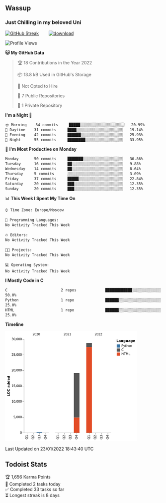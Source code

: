 ## Wassup 
### Just Chilling in my beloved Uni 

<!--
-->

[![GitHub Streak](http://github-readme-streak-stats.herokuapp.com?user=archeoss&theme=shades-of-purple&hide_border=true&date_format=j%20M%5B%20Y%5D)](https://git.io/streak-stats)&nbsp;&nbsp;&nbsp;&nbsp;&nbsp;&nbsp;&nbsp;&nbsp;[![download](https://user-images.githubusercontent.com/68448737/147796309-d8b65b1d-4dde-40d9-b03a-2b42aaa6cd43.jpeg)
](https://bmstu.ru/)

<!--START_SECTION:waka-->
![Profile Views](http://img.shields.io/badge/Profile%20Views-41-blue)

**🐱 My GitHub Data** 

> 🏆 18 Contributions in the Year 2022
 > 
> 📦 13.8 kB Used in GitHub's Storage 
 > 
> 🚫 Not Opted to Hire
 > 
> 📜 7 Public Repositories 
 > 
> 🔑 1 Private Repository 
 > 
**I'm a Night 🦉** 

```text
🌞 Morning    34 commits     █████░░░░░░░░░░░░░░░░░░░░   20.99% 
🌆 Daytime    31 commits     ████░░░░░░░░░░░░░░░░░░░░░   19.14% 
🌃 Evening    42 commits     ██████░░░░░░░░░░░░░░░░░░░   25.93% 
🌙 Night      55 commits     ████████░░░░░░░░░░░░░░░░░   33.95%

```
📅 **I'm Most Productive on Monday** 

```text
Monday       50 commits     ███████░░░░░░░░░░░░░░░░░░   30.86% 
Tuesday      16 commits     ██░░░░░░░░░░░░░░░░░░░░░░░   9.88% 
Wednesday    14 commits     ██░░░░░░░░░░░░░░░░░░░░░░░   8.64% 
Thursday     5 commits      ░░░░░░░░░░░░░░░░░░░░░░░░░   3.09% 
Friday       37 commits     █████░░░░░░░░░░░░░░░░░░░░   22.84% 
Saturday     20 commits     ███░░░░░░░░░░░░░░░░░░░░░░   12.35% 
Sunday       20 commits     ███░░░░░░░░░░░░░░░░░░░░░░   12.35%

```


📊 **This Week I Spent My Time On** 

```text
⌚︎ Time Zone: Europe/Moscow

💬 Programming Languages: 
No Activity Tracked This Week

🔥 Editors: 
No Activity Tracked This Week

🐱‍💻 Projects: 
No Activity Tracked This Week

💻 Operating System: 
No Activity Tracked This Week

```

**I Mostly Code in C** 

```text
C                        2 repos             ████████████░░░░░░░░░░░░░   50.0% 
Python                   1 repo              ██████░░░░░░░░░░░░░░░░░░░   25.0% 
HTML                     1 repo              ██████░░░░░░░░░░░░░░░░░░░   25.0%

```


**Timeline**

![Chart not found](https://raw.githubusercontent.com/archeoss/archeoss/master/charts/bar_graph.png) 


 Last Updated on 23/01/2022 18:43:40 UTC
<!--END_SECTION:waka-->

## Todoist Stats

<!-- TODO-IST:START -->
🏆  1,656 Karma Points           
🌸  Completed 2 tasks today           
✅  Completed 33 tasks so far           
⏳  Longest streak is 8 days
<!-- TODO-IST:END -->

